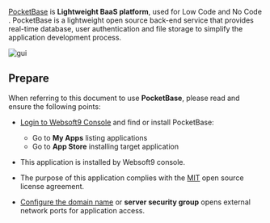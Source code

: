 [PocketBase](https://pocketbase.io) is **Lightweight BaaS platform**, used for Low Code and No Code . PocketBase is a lightweight open source back-end service that provides real-time database, user authentication and file storage to simplify the application development process.


![gui](https://libs.websoft9.com/Websoft9/DocsPicture/zh/pocketbase/pocketbase-gui-websoft9.png)


## Prepare

When referring to this document to use **PocketBase**, please read and ensure the following points:

- [Login to Websoft9 Console](./login-console) and find or install PocketBase:
  - Go to **My Apps** listing applications 
  - Go to **App Store** installing target application

- This application is installed by Websoft9 console.


- The purpose of this application complies with the [MIT](https://opensource.org/licenses/MIT) open source license agreement.


- [Configure the domain name](./domain-set) or **server security group** opens external network ports for application access.